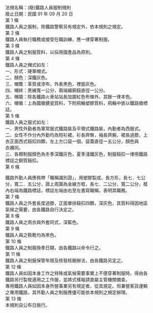 法規名稱：(廢)鐵路人員服制規則  
廢止日期：民國 91 年 09 月 20 日  
第 1 條  
鐵路人員之服制，除鐵路警察另有規定外，依本規則之規定。  
第 2 條  
鐵路人員執行職務或接受在職訓練，應一律穿著制服。  
第 3 條  
鐵路人員之制服質料，以採用國產品為原則。  
第 4 條  
鐵路人員之帽式如左：  
一、形式：硬軍帽式。  
二、顏色：深鐵灰色。  
三、帽簷：革質或漆布，外表黑色，裡面灰色。  
四、帽絆：黑線寬一公分，兩端綴銅鈕直徑一公分。  
五、帽牆：除各鐵路火車站站長加圍紅色布條外，其餘一律本色。  
六、帽徽：上為國徽搪瓷質料，下附飛輪塑膠質料，飛輪中嵌以鐵路徽標  
誌。  
第 5 條  
鐵路人員之服式如左：  
一、男性外勤者為軍常服式鐵路裝及平領式鐵路裝，內勤者為西服式。  
二、女性不作分內外勤均為短衫裙，衫長齊臀，袖長齊腕，裙長過膝，上  
衣正面西式鈕扣四顆，左上方口袋一個，袋蓋直徑一五公分，顏色與  
衣褲同。  
三、各類制服顏色為冬季深鐵灰色，夏季淺鐵灰色，制服鈕扣一律用鐵路  
標誌之銅質鈕扣。  
第 6 條  


鐵路外勤人員應佩帶「職稱識別證」，用塑膠製成，長方形，長七．七公  
分，寬二．五公分，證上周圍為金線方框，長七．二公分，寬二公分，框  
內右端為鐵路標誌，標誌左端由右至左書寫職稱，表明其職務。  
第 7 條  
鐵路人員之外套長度過膝，正面單排鈕扣四顆，深灰色，其質料得因地區  
氣候之需要，由各鐵路自行決定之。  
第 8 條  
鐵路人員之雨衣與外套同式，深藍色。  
第 9 條  
鐵路人員之鞋靴均為黑色。  
第 10 條  
鐵路人員之制服換季日期，由各鐵路以命令行之。  
第 11 條  
鐵路人員之制服保管年限及核發核銷辦法，由各鐵路另定之。  
第 12 條  
鐵路人員如因本身工作之特殊或氣候需要事實上不便穿著制服時，得由各  
鐵路另行製發適用之工作服，並將式樣報請直屬主管機關備查。  
專用鐵路人員如因本身所營事業另有規定者，從其規定。但兼營客貨運輸  
之專用鐵路，其外勤人員之制服應儘可能依本規則之規定辦理。  
第 13 條  
本規則自公布日施行。  


